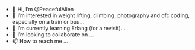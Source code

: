 - 👋 Hi, I’m @PeacefulAlien
- 👀 I’m interested in weight lifting, climbing, photography and ofc coding, especially on a train or bus...
- 🌱 I’m currently learning Erlang (for a revisit)...
- 💞️ I’m looking to collaborate on ...
- 📫 How to reach me ...

<!---
PeacefulAlien/PeacefulAlien is a ✨ special ✨ repository because its `README.md` (this file) appears on your GitHub profile.
You can click the Preview link to take a look at your changes.
--->
